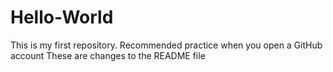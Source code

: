 # Hello-World
This is my first repository. Recommended practice when you open a GitHub account
These are changes to the README file
